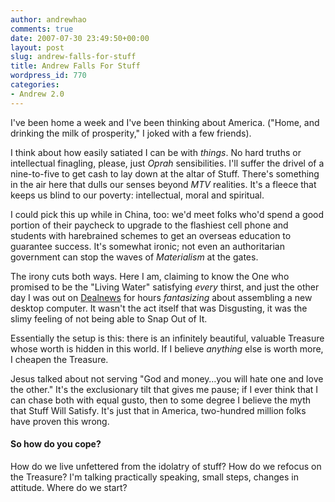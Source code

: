 ```yaml
---
author: andrewhao
comments: true
date: 2007-07-30 23:49:50+00:00
layout: post
slug: andrew-falls-for-stuff
title: Andrew Falls For Stuff
wordpress_id: 770
categories:
- Andrew 2.0
---
```


I've been home a week and I've been thinking about America. ("Home, and drinking the milk of prosperity," I joked with a few friends).

I think about how easily satiated I can be with _things_. No hard truths or intellectual finagling, please, just _Oprah_ sensibilities. I'll suffer the drivel of a nine-to-five to get cash to lay down at the altar of Stuff. There's something in the air here that dulls our senses beyond _MTV_ realities. It's a fleece that keeps us blind to our poverty: intellectual, moral and spiritual.

I could pick this up while in China, too: we'd meet folks who'd spend a good portion of their paycheck to upgrade to the flashiest cell phone and students with harebrained schemes to get an overseas education to guarantee success. It's somewhat ironic; not even an authoritarian government can stop the waves of _Materialism_ at the gates.

The irony cuts both ways. Here I am, claiming to know the One who promised to be the "Living Water" satisfying _every_ thirst, and just the other day I was out on [Dealnews](http://www.dealnews.com) for hours _fantasizing_ about assembling a new desktop computer. It wasn't the act itself that was Disgusting, it was the slimy feeling of not being able to Snap Out of It.

Essentially the setup is this: there is an infinitely beautiful, valuable Treasure whose worth is hidden in this world. If I believe _anything_ else is worth more, I cheapen the Treasure.

Jesus talked about not serving "God and money…you will hate one and love the other." It's the exclusionary tilt that gives me pause; if I ever think that I can chase both with equal gusto, then to some degree I believe the myth that Stuff Will Satisfy. It's just that in America, two-hundred million folks have proven this wrong.


#### So how do you cope?


How do we live unfettered from the idolatry of stuff? How do we refocus on the Treasure? I'm talking practically speaking, small steps, changes in attitude. Where do we start?
